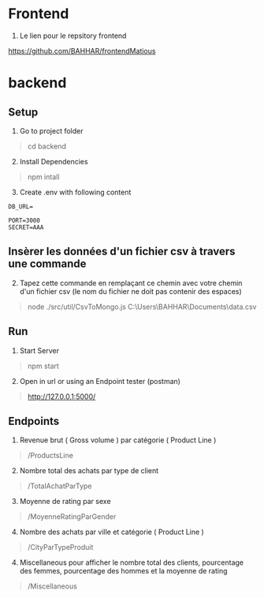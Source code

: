 # Frontend

1. Le lien pour le repsitory frontend

https://github.com/BAHHAR/frontendMatious

# backend

## Setup

1. Go to project folder

> cd backend

2. Install Dependencies

> npm intall

3. Create .env with following content

````
DB_URL=

PORT=3000
SECRET=AAA
````
## Insèrer les données d'un fichier csv à travers une commande

2. Tapez cette commande en remplaçant ce chemin avec votre chemin d'un fichier csv (le nom du fichier ne doit pas contenir des espaces) 

> node ./src/util/CsvToMongo.js C:\Users\BAHHAR\Documents\data.csv


## Run

1. Start Server

> npm start

2. Open in url or using an Endpoint tester (postman)

> http://127.0.0.1:5000/

## Endpoints

1. Revenue brut ( Gross volume ) par catégorie ( Product Line )

> /ProductsLine

2. Nombre total des achats par type de client

> /TotalAchatParType

3. Moyenne de rating par sexe

> /MoyenneRatingParGender

4. Nombre des achats par ville et catégorie ( Product Line )

> /CityParTypeProduit

4. Miscellaneous pour afficher le nombre total des clients, pourcentage des femmes, pourcentage des hommes et la moyenne de rating

> /Miscellaneous